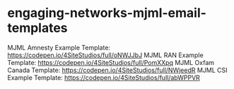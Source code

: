 # engaging-networks-mjml-email-templates

MJML Amnesty Example Template: https://codepen.io/4SiteStudios/full/oNWJJbJ
MJML RAN Example Template: https://codepen.io/4SiteStudios/full/PomXXpq
MJML Oxfam Canada Template: https://codepen.io/4SiteStudios/full/NWjeedR
MJML CSI Example Template: https://codepen.io/4SiteStudios/full/abWPPVR

